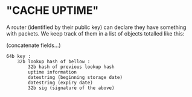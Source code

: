 # "CACHE UPTIME"

A router (identified by their public key) can declare they have something with
packets. We keep track of them in a list of objects totalled like this:

(concatenate fields...)

```
64b key :
	32b lookup hash of bellow :
		32b hash of previous lookup hash
		uptime information
		datestring (beginning storage date)
		datestring (expiry date)
		32b sig (signature of the above)
```
